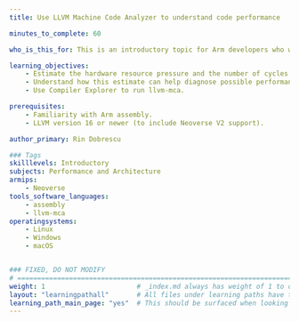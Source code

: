 ```yaml
---
title: Use LLVM Machine Code Analyzer to understand code performance

minutes_to_complete: 60

who_is_this_for: This is an introductory topic for Arm developers who want to diagnose performance issues of Arm programs using LLVM Machine Code Analyzer (MCA) and Compiler Explorer.

learning_objectives:
    - Estimate the hardware resource pressure and the number of cycles taken to execute your code snippet using llvm-mca.
    - Understand how this estimate can help diagnose possible performance issues.
    - Use Compiler Explorer to run llvm-mca.

prerequisites:
    - Familiarity with Arm assembly.
    - LLVM version 16 or newer (to include Neoverse V2 support).

author_primary: Rin Dobrescu

### Tags
skilllevels: Introductory
subjects: Performance and Architecture
armips:
    - Neoverse
tools_software_languages:
    - assembly
    - llvm-mca
operatingsystems:
    - Linux
    - Windows
    - macOS


### FIXED, DO NOT MODIFY
# ================================================================================
weight: 1                       # _index.md always has weight of 1 to order correctly
layout: "learningpathall"       # All files under learning paths have this same wrapper
learning_path_main_page: "yes"  # This should be surfaced when looking for related content. Only set for _index.md of learning path content.
---
```

